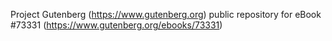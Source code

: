 Project Gutenberg (https://www.gutenberg.org) public repository for
eBook #73331 (https://www.gutenberg.org/ebooks/73331)
